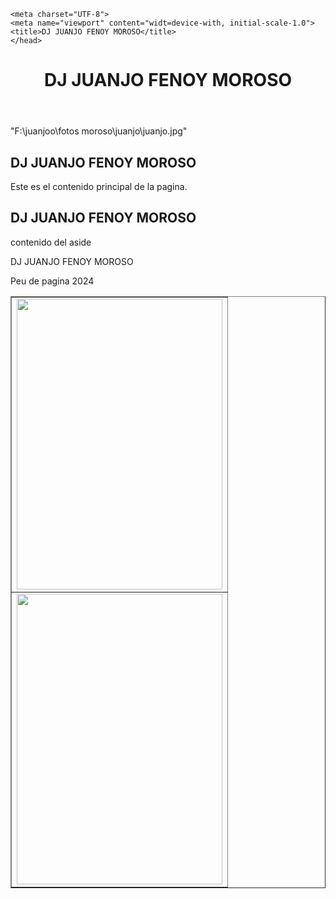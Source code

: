 <!DOCSTYPE html>
<html lang="es">
	<head>
	
	<meta charset="UTF-8">
	<meta name="viewport" content="widt=device-with, initial-scale-1.0">
	<title>DJ JUANJO FENOY MOROSO</title>
	</head>
<body>
	<header>
		<h1>DJ JUANJO FENOY MOROSO</h1>
	</header>
	<section>
	<table border 4>
	<tr>
		<td  width=50 align=center><img src="F:\juanjoo\moroso.jpg" width="329" height="465"></td>
	</tr>
	<tr>
		<td  width=50 align=center><img src="F:\juanjoo\fotos moroso\juanjo\juanjo.jpg" width="329" height="465"></td>
	</tr>
	"F:\juanjoo\fotos moroso\juanjo\juanjo.jpg"
		<h2>DJ JUANJO FENOY MOROSO</h2>
		<p>Este es el contenido principal de la pagina.</p>
	</section>
	<aside>
		<h2>DJ JUANJO FENOY MOROSO</h2>
		<p>contenido del aside</p>
	</aside>
  		<p>DJ JUANJO FENOY MOROSO</p>  
	<footer>
			<p>Peu de pagina 2024<p/>
	</footer>
</body>
</html>
